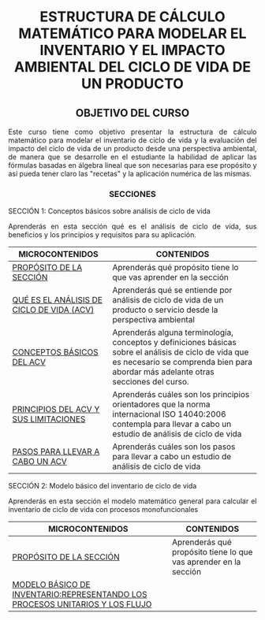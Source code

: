 

   <div align="center">
  
  <h1>ESTRUCTURA DE CÁLCULO MATEMÁTICO PARA MODELAR EL INVENTARIO Y EL IMPACTO AMBIENTAL DEL CICLO DE VIDA DE UN PRODUCTO </h1>
  
## OBJETIVO DEL CURSO


 <div align="justify">
Este curso tiene como objetivo presentar la estructura de cálculo matemático para modelar el inventario de ciclo de vida y la evaluación del impacto del ciclo de vida de un producto desde una perspectiva ambiental, de manera que se desarrolle en el estudiante la habilidad de aplicar las fórmulas basadas en álgebra lineal que son necesarias para ese propósito y así pueda tener claro las "recetas" y la aplicación numérica de las mismas.</p>

<center>

### SECCIONES

</center>


SECCIÓN 1: Conceptos básicos sobre análisis de ciclo de vida</p>
Aprenderás en esta sección qué es el análisis de ciclo de vida, sus beneficios y los principios y requisitos para su aplicación.

| MICROCONTENIDOS                      | CONTENIDOS    | 
|-----------------------------------|-----------------------------|
| [PROPÓSITO DE LA SECCIÓN](https://github.com/jrchaconcito/REPOTEST/tree/main/Secci%C3%B3n01#11-prop%C3%B3sito-de-la-secci%C3%B3n)                        |  Aprenderás qué propósito tiene lo que vas aprender en la sección                                    
| [QUÉ ES EL ANÁLISIS DE CICLO DE VIDA (ACV)](https://github.com/jrchaconcito/REPOTEST/tree/main/Secci%C3%B3n01#12-qu%C3%A9-es-el-an%C3%A1lisis-de-ciclo-de-vida-acv)                            | Aprenderás qué se entiende por análisis de ciclo de vida de un producto o servicio desde la perspectiva ambiental       |                                    
| [CONCEPTOS BÁSICOS DEL ACV](https://github.com/jrchaconcito/REPOTEST/tree/main/Secci%C3%B3n01#13-conceptos-b%C3%A1sicos)                     | Aprenderás alguna terminología, conceptos y definiciones básicas sobre el análisis de ciclo de vida que es necesario se comprenda bien para abordar más adelante otras secciones del curso.        |                          
| [PRINCIPIOS DEL ACV Y SUS LIMITACIONES](https://github.com/jrchaconcito/REPOTEST/tree/main/Secci%C3%B3n01#14-principios-del-acv-y-sus-limitaciones)                 | Aprenderás cuáles son los principios orientadores que la norma internacional ISO 14040:2006 contempla para llevar a cabo un estudio de análisis de ciclo de vida   | 
| [PASOS PARA LLEVAR A CABO UN ACV](https://github.com/jrchaconcito/REPOTEST/tree/main/Secci%C3%B3n01#15-pasos-para-llevar-a-cabo-un-acv)  | Aprenderás cuáles son los pasos para llevar a cabo un estudio de análisis de ciclo de vida

SECCIÓN 2: Modelo básico del inventario de ciclo de vida</p>
Aprenderás en esta sección el modelo matemático general para calcular el inventario de ciclo de vida con procesos monofuncionales

| MICROCONTENIDOS       | CONTENIDOS                 |
|-----------------------------------|-----------------------------|
| [PROPÓSITO DE LA SECCIÓN](https://github.com/jrchaconcito/REPOTEST/tree/main/seccion02#11-prop%C3%B3sito-de-la-secci%C3%B3n) | Aprenderás qué propósito tiene lo que vas aprender en la sección
| [MODELO BÁSICO DE INVENTARIO:REPRESENTANDO LOS PROCESOS UNITARIOS Y LOS FLUJO](https://github.com/jrchaconcito/REPOTEST/tree/main/seccion02#12-modelo-b%C3%A1sico-de-inventario-representando-los-procesos-unitarios-y-los-flujos)

</center>









